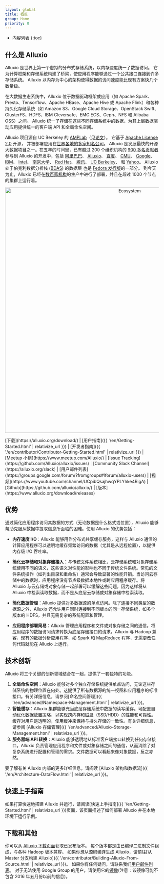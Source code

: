 ```yaml
---
layout: global
title: 概览
group: Home
priority: 0
---
```


* 内容列表
{:toc}
## 什么是 Alluxio

Alluxio 是世界上第一个虚拟的分布式存储系统，以内存速度统一了数据访问。
它为计算框架和存储系统构建了桥梁，使应用程序能够通过一个公共接口连接到许多存储系统。
Alluxio 以内存为中心的架构使得数据的访问速度能比现有方案快几个数量级。

在大数据生态系统中，Alluxio 位于数据驱动框架或应用（如 Apache Spark、Presto、Tensorflow、Apache HBase、Apache Hive 或 Apache Flink）和各种持久化存储系统（如 Amazon S3、Google Cloud Storage、OpenStack Swift、GlusterFS、HDFS、IBM Cleversafe、EMC ECS、Ceph、NFS 和 Alibaba OSS）之间。
Alluxio 统一了存储在这些不同存储系统中的数据，为其上层数据驱动应用提供统一的客户端 API 和全局命名空间。

Alluxio 项目源自 UC Berkeley 的 [AMPLab](https://amplab.cs.berkeley.edu/software/)（见[论文](https://www.alluxio.org/resources/white-papers)）。
它基于 [Apache License 2.0](https://github.com/alluxio/alluxio/blob/master/LICENSE) 开源，
并被部署应用在[世界各地的多家知名公司](https://www.alluxio.org/community/powered-by-alluxio)。
Alluxio 是发展最快的开源大数据项目之一。在五年的时间里，已有超过 200 个组织机构的 [900 多名贡献者](https://github.com/alluxio/alluxio/graphs/contributors)参与到 Alluxio 的开发中，包括
[阿里巴巴](http://www.alibaba.com)、
[Alluxio](http://www.alluxio.com/)、
[百度](https://www.baidu.com)、
[CMU](https://www.cmu.edu/)、
[Google](https://www.google.com)、
[IBM](https://www.ibm.com)、
[Intel](http://www.intel.com/)、
[南京大学](http://www.nju.edu.cn/english/)、
[Red Hat](https://www.redhat.com/)、
[腾讯](https://www.tencent.com)、
[UC Berkeley](https://amplab.cs.berkeley.edu/)、
和 [Yahoo](https://www.yahoo.com/)。
Alluxio 处于伯克利数据分析栈 ([BDAS](https://amplab.cs.berkeley.edu/bdas/)) 的数据层
也是 [Fedora 发行版](https://fedoraproject.org/wiki/SIGs/bigdata/packaging)的一部分。
到今天为止，Alluxio 已经在[数百家机构](https://www.alluxio.org/community/powered-by-alluxio)的生产中进行了部署，并且在超过 1000 个节点的集群上运行着。

<p align="center">
<img src="{{ "/img/stack.png" | relativize_url }}" width="800" alt="Ecosystem"/>
</p>
[下载](https://alluxio.org/download/)
| [用户指南]({{ '/en/Getting-Started.html' | relativize_url }})
| [开发者指南]({{ '/en/contributor/Contributor-Getting-Started.html' | relativize_url }})
| [Meetup 小组](https://www.meetup.com/Alluxio/)
| [Issue Tracking](https://github.com/Alluxio/alluxio/issues)
| [Community Slack Channel](https://alluxio.org/slack)
| [用户邮件列表](https://groups.google.com/forum/?fromgroups#!forum/alluxio-users)
| [视频](https://www.youtube.com/channel/UCpibQsajhwqYPLYhke4RigA)
| [Github](https://github.com/alluxio/alluxio/)
| [版本](https://www.alluxio.org/download/releases)

## 优势

通过简化应用程序访问其数据的方式（无论数据是什么格式或位置），Alluxio 能够帮助克服从数据中提取信息所面临的困难。使用 Alluxio 的优势包括：

* **内存速度 I/O**：Alluxio 能够用作分布式共享缓存服务，这样与 Alluxio 通信的计算应用程序可以透明地缓存频繁访问的数据（尤其是从远程位置），以提供内存级 I/O 吞吐率。

* **简化云存储和对象存储接入**：与传统文件系统相比，云存储系统和对象存储系统使用不同的语义，这些语义对性能的影响也不同于传统文件系统。常见的文件系统操作（如列出目录和重命名）通常会导致显著的性能开销。当访问云存储中的数据时，应用程序没有节点级数据本地性或跨应用程序缓存。将 Alluxio 与云存储或对象存储一起部署可以缓解这些问题，因为这样将从 Alluxio 中检索读取数据，而不是从底层云存储或对象存储中检索读取。

* **简化数据管理**：Alluxio 提供对多数据源的单点访问。除了连接不同类型的数据源之外，Alluxio 还允许用户同时连接到不同版本的同一存储系统，如多个版本的 HDFS，并且无需复杂的系统配置和管理。

* **应用程序部署简易**：Alluxio 管理应用程序和文件或对象存储之间的通信，将应用程序的数据访问请求转换为底层存储接口的请求。Alluxio 与 Hadoop 兼容，现有的数据分析应用程序，如 Spark 和 MapReduce 程序，无需更改任何代码就能在 Alluxio 上运行。

## 技术创新

Alluxio 将三个关键的创新领域结合在一起，提供了一套独特的功能。

1. **全局命名空间**：Alluxio 能够对多个独立存储系统提供单点访问，无论这些存储系统的物理位置在何处。这提供了所有数据源的统一视图和应用程序的标准接口。有关详细信息，请参阅[命名空间管理]({{ '/en/advanced/Namespace-Management.html' | relativize_url }})。
1. **智能缓存**：Alluxio 集群能够充当底层存储系统中数据的读写缓存。可配置自动优化数据放置策略，以实现跨内存和磁盘（SSD/HDD）的性能和可靠性。缓存对用户是透明的，使用缓冲来保持与持久存储的一致性。有关详细信息，请参阅 [Alluxio 存储管理]({{ '/en/advanced/Alluxio-Storage-Management.html' | relativize_url }})。
1. **服务器端 API 转换**：Alluxio 能够透明地从标准客户端接口转换到任何存储接口。Alluxio 负责管理应用程序和文件或对象存储之间的通信，从而消除了对复杂系统进行配置和管理的需求。文件数据可以看起来像对象数据，反之亦然。

要了解有关 Alluxio 内部的更多详细信息，请阅读 [Alluxio 架构和数据流]({{ '/en/Architecture-DataFlow.html' | relativize_url }})。

## 快速上手指南

如果打算快速地搭建 Alluxio 并运行，请阅读[快速上手指南]({{ '/en/Getting-Started.html' | relativize_url }})页面，该页面描述了如何部署 Alluxio 并在本地环境下运行示例。 

## 下载和其他

你可以从 [Alluxio 下载页面](http://alluxio.org/download)获取已发布版本。
每个版本都是由已编译二进制文件组成，与各种 Hadoop 版本兼容。
如果你想从源码编译生成 Alluxio，请前往[从 Master 分支构建 Alluxio]({{ '/en/contributor/Building-Alluxio-From-Source.html' | relativize_url }})。
如果你有任何疑问，请联系我们[用户邮件列表](https://groups.google.com/forum/?fromgroups#!forum/alluxio-users)。
对于无法使用 Google Group 的用户，请使用它的[镜像](http://alluxio-users.85194.x6.nabble.com/)(注意：该镜像可能不包含 2016 年五月份以前的信息)。